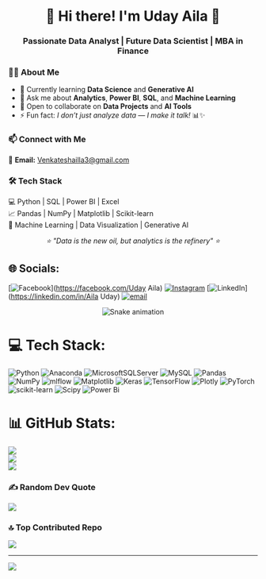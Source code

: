 
<h1 align="center">💫 Hi there! I'm <strong>Uday Aila</strong> 👋</h1>
<h3 align="center">Passionate Data Analyst | Future Data Scientist | MBA in Finance</h3>


### 👨‍💻 About Me  
- 🌱 Currently learning **Data Science** and **Generative AI**  
- 💬 Ask me about **Analytics**, **Power BI**, **SQL**, and **Machine Learning**  
- 🤝 Open to collaborate on **Data Projects** and **AI Tools**  
- ⚡ Fun fact: *I don’t just analyze data — I make it talk!* 📊✨  

### 📫 Connect with Me  
📧 **Email:** [Venkateshailla3@gmail.com](mailto:Venkateshailla3@gmail.com)  

### 🛠️ Tech Stack  
💻 Python | SQL | Power BI | Excel  
📈 Pandas | NumPy | Matplotlib | Scikit-learn  
🧠 Machine Learning | Data Visualization | Generative AI  

<p align="center">
  <i>⭐ "Data is the new oil, but analytics is the refinery" ⭐</i>
</p>



## 🌐 Socials:
[![Facebook](https://img.shields.io/badge/Facebook-%231877F2.svg?logo=Facebook&logoColor=white)](https://facebook.com/Uday Aila) [![Instagram](https://img.shields.io/badge/Instagram-%23E4405F.svg?logo=Instagram&logoColor=white)](https://instagram.com/udayaila45) [![LinkedIn](https://img.shields.io/badge/LinkedIn-%230077B5.svg?logo=linkedin&logoColor=white)](https://linkedin.com/in/Aila Uday) [![email](https://img.shields.io/badge/Email-D14836?logo=gmail&logoColor=white)](mailto:venkateshailla3@gmail.com) 

<!-- Snake Game Repo View -->

<div align="center">
  <img src="https://profile-readme-generator.com/assets/snake.svg" alt="Snake animation" />
</div>


# 💻 Tech Stack:
![Python](https://img.shields.io/badge/python-3670A0?style=for-the-badge&logo=python&logoColor=ffdd54) ![Anaconda](https://img.shields.io/badge/Anaconda-%2344A833.svg?style=for-the-badge&logo=anaconda&logoColor=white) ![MicrosoftSQLServer](https://img.shields.io/badge/Microsoft%20SQL%20Server-CC2927?style=for-the-badge&logo=microsoft%20sql%20server&logoColor=white) ![MySQL](https://img.shields.io/badge/mysql-4479A1.svg?style=for-the-badge&logo=mysql&logoColor=white) ![Pandas](https://img.shields.io/badge/pandas-%23150458.svg?style=for-the-badge&logo=pandas&logoColor=white) ![NumPy](https://img.shields.io/badge/numpy-%23013243.svg?style=for-the-badge&logo=numpy&logoColor=white) ![mlflow](https://img.shields.io/badge/mlflow-%23d9ead3.svg?style=for-the-badge&logo=numpy&logoColor=blue) ![Matplotlib](https://img.shields.io/badge/Matplotlib-%23ffffff.svg?style=for-the-badge&logo=Matplotlib&logoColor=black) ![Keras](https://img.shields.io/badge/Keras-%23D00000.svg?style=for-the-badge&logo=Keras&logoColor=white) ![TensorFlow](https://img.shields.io/badge/TensorFlow-%23FF6F00.svg?style=for-the-badge&logo=TensorFlow&logoColor=white) ![Plotly](https://img.shields.io/badge/Plotly-%233F4F75.svg?style=for-the-badge&logo=plotly&logoColor=white) ![PyTorch](https://img.shields.io/badge/PyTorch-%23EE4C2C.svg?style=for-the-badge&logo=PyTorch&logoColor=white) ![scikit-learn](https://img.shields.io/badge/scikit--learn-%23F7931E.svg?style=for-the-badge&logo=scikit-learn&logoColor=white) ![Scipy](https://img.shields.io/badge/SciPy-%230C55A5.svg?style=for-the-badge&logo=scipy&logoColor=%white) ![Power Bi](https://img.shields.io/badge/power_bi-F2C811?style=for-the-badge&logo=powerbi&logoColor=black)
# 📊 GitHub Stats:
![](https://github-readme-stats.vercel.app/api?username=Udayaila45&theme=dark&hide_border=false&include_all_commits=false&count_private=false)<br/>
![](https://nirzak-streak-stats.vercel.app/?user=Udayaila45&theme=dark&hide_border=false)<br/>
![](https://github-readme-stats.vercel.app/api/top-langs/?username=Udayaila45&theme=dark&hide_border=false&include_all_commits=false&count_private=false&layout=compact)

### ✍️ Random Dev Quote
![](https://quotes-github-readme.vercel.app/api?type=horizontal&theme=radical)

### 🔝 Top Contributed Repo
![](https://github-contributor-stats.vercel.app/api?username=Udayaila45&limit=5&theme=dark&combine_all_yearly_contributions=true)

---
[![](https://visitcount.itsvg.in/api?id=Udayaila45&icon=0&color=0)](https://visitcount.itsvg.in)

<!-- Proudly created with GPRM ( https://gprm.itsvg.in ) -->
